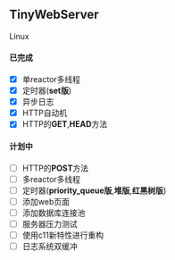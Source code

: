 TinyWebServer
----
Linux
#### 已完成
- [x] 单reactor多线程
- [x] 定时器(**set版**)
- [x] 异步日志
- [x] HTTP自动机
- [x] HTTP的**GET**,**HEAD**方法
#### 计划中
- [ ] HTTP的**POST**方法
- [ ] 多reactor多线程
- [ ] 定时器(**priority_queue版**,**堆版**,**红黑树版**)
- [ ] 添加web页面
- [ ] 添加数据库连接池
- [ ] 服务器压力测试
- [ ] 使用c11新特性进行重构
- [ ] 日志系统双缓冲